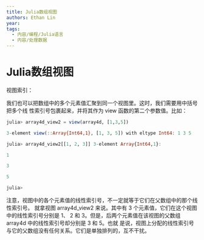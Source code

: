 ```yaml
---
title: Julia数组视图
authors: Ethan Lin
year:
tags:
  - 内容/编程/Julia语言 
  - 内容/处理数据 
---
```



# Julia数组视图






视图索引：

我们也可以把数组中的多个元素值汇聚到同一个视图里。这时，我们需要用中括号把多个线 性索引号包裹起来，并将其作为 view 函数的第二个参数值。比如：

```julia
julia> array4d_view2 = view(array4d, [1,3,5])

3-element view(::Array{Int64,1}, [1, 3, 5]) with eltype Int64: 1 3 5

julia> array4d_view2[[1, 2, 3]] 3-element Array{Int64,1}:

1

3

5

julia>
```

注意，视图中的各个元素值的线性索引号，不一定就等于它们在父数组中的那个线性索引号。 就拿视图 array4d_view2 来说。其中有 3 个元素值，它们在这个视图中的线性索引号分别是 1、 2 和 3。但是，后两个元素值在该视图的父数组 array4d 中的线性索引号却分别是 3 和 5。也就 是说，视图上分配的线性索引号与它的父数组没有任何关系。它们是单独排列的，互不干扰。